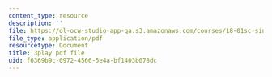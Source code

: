 ```yaml
---
content_type: resource
description: ''
file: https://ol-ocw-studio-app-qa.s3.amazonaws.com/courses/18-01sc-single-variable-calculus-fall-2010/f6369b9c097245665e4abf1403b078dc_9v25gg2qJYE.pdf
file_type: application/pdf
resourcetype: Document
title: 3play pdf file
uid: f6369b9c-0972-4566-5e4a-bf1403b078dc
---
```

